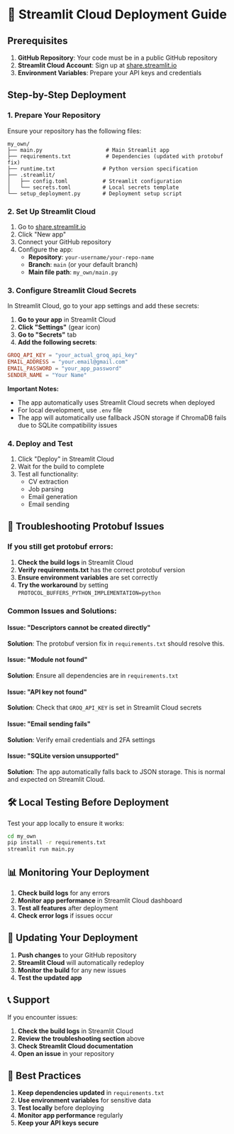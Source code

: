 # 🚀 Streamlit Cloud Deployment Guide

## Prerequisites

1. **GitHub Repository**: Your code must be in a public GitHub repository
2. **Streamlit Cloud Account**: Sign up at [share.streamlit.io](https://share.streamlit.io)
3. **Environment Variables**: Prepare your API keys and credentials

## Step-by-Step Deployment

### 1. **Prepare Your Repository**

Ensure your repository has the following files:

```
my_own/
├── main.py                    # Main Streamlit app
├── requirements.txt           # Dependencies (updated with protobuf fix)
├── runtime.txt               # Python version specification
├── .streamlit/
│   ├── config.toml           # Streamlit configuration
│   └── secrets.toml          # Local secrets template
└── setup_deployment.py       # Deployment setup script
```

### 2. **Set Up Streamlit Cloud**

1. Go to [share.streamlit.io](https://share.streamlit.io)
2. Click "New app"
3. Connect your GitHub repository
4. Configure the app:
   - **Repository**: `your-username/your-repo-name`
   - **Branch**: `main` (or your default branch)
   - **Main file path**: `my_own/main.py`

### 3. **Configure Streamlit Cloud Secrets**

In Streamlit Cloud, go to your app settings and add these secrets:

1. **Go to your app** in Streamlit Cloud
2. **Click "Settings"** (gear icon)
3. **Go to "Secrets"** tab
4. **Add the following secrets**:

```toml
GROQ_API_KEY = "your_actual_groq_api_key"
EMAIL_ADDRESS = "your.email@gmail.com"
EMAIL_PASSWORD = "your_app_password"
SENDER_NAME = "Your Name"
```

**Important Notes:**
- The app automatically uses Streamlit Cloud secrets when deployed
- For local development, use `.env` file
- The app will automatically use fallback JSON storage if ChromaDB fails due to SQLite compatibility issues

### 4. **Deploy and Test**

1. Click "Deploy" in Streamlit Cloud
2. Wait for the build to complete
3. Test all functionality:
   - CV extraction
   - Job parsing
   - Email generation
   - Email sending

## 🔧 Troubleshooting Protobuf Issues

### If you still get protobuf errors:

1. **Check the build logs** in Streamlit Cloud
2. **Verify requirements.txt** has the correct protobuf version
3. **Ensure environment variables** are set correctly
4. **Try the workaround** by setting `PROTOCOL_BUFFERS_PYTHON_IMPLEMENTATION=python`

### Common Issues and Solutions:

#### Issue: "Descriptors cannot be created directly"

**Solution**: The protobuf version fix in `requirements.txt` should resolve this.

#### Issue: "Module not found"

**Solution**: Ensure all dependencies are in `requirements.txt`

#### Issue: "API key not found"

**Solution**: Check that `GROQ_API_KEY` is set in Streamlit Cloud secrets

#### Issue: "Email sending fails"

**Solution**: Verify email credentials and 2FA settings

#### Issue: "SQLite version unsupported"

**Solution**: The app automatically falls back to JSON storage. This is normal and expected on Streamlit Cloud.

## 🛠️ Local Testing Before Deployment

Test your app locally to ensure it works:

```bash
cd my_own
pip install -r requirements.txt
streamlit run main.py
```

## 📊 Monitoring Your Deployment

1. **Check build logs** for any errors
2. **Monitor app performance** in Streamlit Cloud dashboard
3. **Test all features** after deployment
4. **Check error logs** if issues occur

## 🔄 Updating Your Deployment

1. **Push changes** to your GitHub repository
2. **Streamlit Cloud** will automatically redeploy
3. **Monitor the build** for any new issues
4. **Test the updated app**

## 📞 Support

If you encounter issues:

1. **Check the build logs** in Streamlit Cloud
2. **Review the troubleshooting section** above
3. **Check Streamlit Cloud documentation**
4. **Open an issue** in your repository

## 🎯 Best Practices

1. **Keep dependencies updated** in `requirements.txt`
2. **Use environment variables** for sensitive data
3. **Test locally** before deploying
4. **Monitor app performance** regularly
5. **Keep your API keys secure**
 